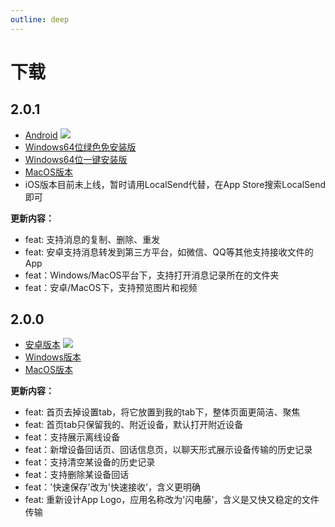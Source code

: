 ```yaml
---
outline: deep
---
```


# 下载

## 2.0.1
- [Android](https://lightningvine.s3.bitiful.net/2.0.1/lightningvine_android_201.apk)
  <img style="max-height: 200px;" src="https://lightningvine.s3.bitiful.net/2.0.1/android201qr.png">
- [Windows64位绿色免安装版](https://lightningvine.s3.bitiful.net/2.0.1/lightningvine_x64_windows_201.zip)
- [Windows64位一键安装版](https://lightningvine.s3.bitiful.net/2.0.1/lightningvine_x64_windows_installer_201.exe)
- [MacOS版本](https://lightningvine.s3.bitiful.net/2.0.1/LightningVine_macos_201.zip)
- iOS版本目前未上线，暂时请用LocalSend代替，在App Store搜索LocalSend即可

**更新内容：**
- feat: 支持消息的复制、删除、重发
- feat: 安卓支持消息转发到第三方平台，如微信、QQ等其他支持接收文件的App
- feat：Windows/MacOS平台下，支持打开消息记录所在的文件夹
- feat：安卓/MacOS下，支持预览图片和视频

## 2.0.0
- [安卓版本](https://lightningvine.s3.bitiful.net/2.0/lightningvine-2.0.apk)
  <img style="max-height: 200px;" src="https://lightningvine.s3.bitiful.net/docs/2_0_qrcode.png">
- [Windows版本](https://lightningvine.s3.bitiful.net/2.0/lightningvine-windows.zip)
- [MacOS版本](https://lightningvine.s3.bitiful.net/2.0/LightningVine-mac-2.0.zip)

**更新内容：**
- feat: 首页去掉设置tab，将它放置到我的tab下，整体页面更简洁、聚焦
- feat: 首页tab只保留我的、附近设备，默认打开附近设备
- feat：支持展示离线设备
- feat：新增设备回话页、回话信息页，以聊天形式展示设备传输的历史记录
- feat：支持清空某设备的历史记录
- feat：支持删除某设备回话
- feat：'快速保存'改为'快速接收'，含义更明确
- feat: 重新设计App Logo，应用名称改为'闪电藤'，含义是又快又稳定的文件传输


